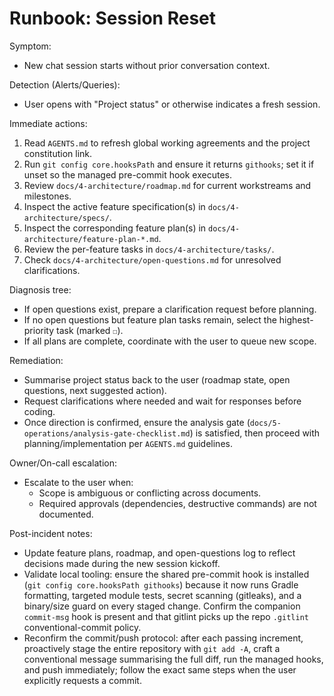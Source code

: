 # Runbook: Session Reset

Symptom:
- New chat session starts without prior conversation context.

Detection (Alerts/Queries):
- User opens with "Project status" or otherwise indicates a fresh session.

Immediate actions:
1. Read `AGENTS.md` to refresh global working agreements and the project constitution link.
2. Run `git config core.hooksPath` and ensure it returns `githooks`; set it if unset so the managed pre-commit hook executes.
3. Review `docs/4-architecture/roadmap.md` for current workstreams and milestones.
4. Inspect the active feature specification(s) in `docs/4-architecture/specs/`.
5. Inspect the corresponding feature plan(s) in `docs/4-architecture/feature-plan-*.md`.
6. Review the per-feature tasks in `docs/4-architecture/tasks/`.
7. Check `docs/4-architecture/open-questions.md` for unresolved clarifications.

Diagnosis tree:
- If open questions exist, prepare a clarification request before planning.
- If no open questions but feature plan tasks remain, select the highest-priority task (marked `☐`).
- If all plans are complete, coordinate with the user to queue new scope.

Remediation:
- Summarise project status back to the user (roadmap state, open questions, next suggested action).
- Request clarifications where needed and wait for responses before coding.
- Once direction is confirmed, ensure the analysis gate (`docs/5-operations/analysis-gate-checklist.md`) is satisfied, then proceed with planning/implementation per `AGENTS.md` guidelines.

Owner/On-call escalation:
- Escalate to the user when:
  * Scope is ambiguous or conflicting across documents.
  * Required approvals (dependencies, destructive commands) are not documented.

Post-incident notes:
- Update feature plans, roadmap, and open-questions log to reflect decisions made during the new session kickoff.
- Validate local tooling: ensure the shared pre-commit hook is installed (`git config core.hooksPath githooks`) because it now runs Gradle formatting, targeted module tests, secret scanning (gitleaks), and a binary/size guard on every staged change. Confirm the companion `commit-msg` hook is present and that gitlint picks up the repo `.gitlint` conventional-commit policy.
- Reconfirm the commit/push protocol: after each passing increment, proactively stage the entire repository with `git add -A`, craft a conventional message summarising the full diff, run the managed hooks, and push immediately; follow the exact same steps when the user explicitly requests a commit.
